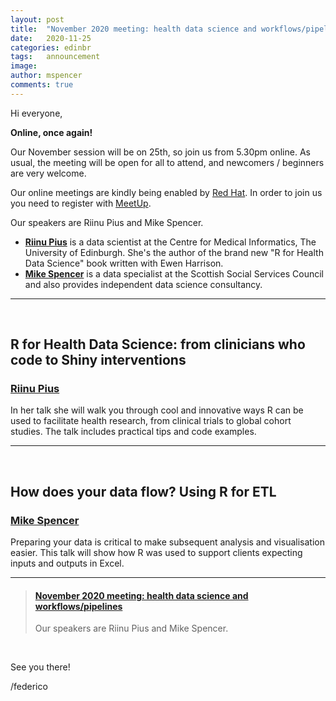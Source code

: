 ```yaml
---
layout: post
title:  "November 2020 meeting: health data science and workflows/pipelines"
date:   2020-11-25
categories: edinbr
tags:   announcement
image:
author: mspencer
comments: true
---
```




Hi everyone,
<br/>


**Online, once again!**

Our November session will be on 25th, so join us from 5.30pm online. As usual, the meeting will be open for all to attend, and newcomers / beginners are very welcome.

Our online meetings are kindly being enabled by [Red Hat](https://www.redhat.com/). In order to join us you need to register with [MeetUp](https://www.meetup.com/EdinbR/).


Our speakers are Riinu Pius and Mike Spencer.

* **[Riinu Pius](https://www.riinu.me/)** is a data scientist at the Centre for Medical Informatics, The University of Edinburgh. She's the author of the brand new "R for Health Data Science" book written with Ewen Harrison.
* **[Mike Spencer](https://mikerspencer.com)** is a data specialist at the Scottish Social Services Council and also provides independent data science consultancy.


---

<br/>

## R for Health Data Science: from clinicians who code to Shiny interventions

### [Riinu Pius](https://www.riinu.me/)

In her talk she will walk you through cool and innovative ways R can be used to facilitate health research, from clinical trials to global cohort studies. The talk includes practical tips and code examples.


---

<br/>

## How does your data flow? Using R for ETL

### [Mike Spencer](https://mikerspencer.com)

Preparing your data is critical to make subsequent analysis and visualisation easier. This talk will show how R was used to support clients expecting inputs and outputs in Excel.


---


<blockquote class="embedly-card"><h4><a href="https://www.meetup.com/EdinbR/events/274712651">November 2020 meeting: health data science and workflows/pipelines</a></h4><p>Our speakers are Riinu Pius and Mike Spencer.</p></blockquote><script async src="//cdn.embedly.com/widgets/platform.js" charset="UTF-8"></script>

<br/>


See you there!

/federico
